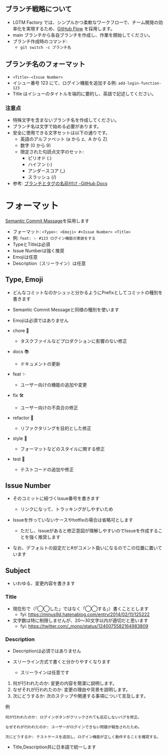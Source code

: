 ## ブランチ戦略について

- LGTM Factory では、シンプルかつ柔軟なワークフローで、チーム開発の効率化を実現するため、[GitHub Flow](https://docs.github.com/ja/get-started/using-github/github-flow) を採用します。
- main ブランチから各自ブランチを作成し、作業を開始してください。
- ブランチ作成時のコマンド:
  - `git switch -c ブランチ名`

## ブランチ名のフォーマット

- `<Title>-<Issue Number>`
- イシュー番号 123 にて、ログイン機能を追加する例: `add-login-function-123`
- Title はイシューのタイトルを端的に要約し、英語で記述してください。

### 注意点

- 特殊文字を含まないブランチ名を作成してください。
- ブランチ名は文字で始める必要があります。
- 安全に使用できる文字セットは以下の通りです。
  - 英語のアルファベット (a から z、A から Z)
  - 数字 (0 から 9)
  - 限定された句読点文字のセット:
    - ピリオド (.)
    - ハイフン (-)
    - アンダースコア (\_)
    - スラッシュ (/)
- 参考: [ブランチとタグの名前付け -GitHub Docs](https://docs.github.com/ja/get-started/using-git/dealing-with-special-characters-in-branch-and-tag-names#naming-branches-and-tags)


# フォーマット  
[Semantic Commit Massage](https://gist.github.com/joshbuchea/6f47e86d2510bce28f8e7f42ae84c716)を採用します

- フォーマット: `<Type>: <Emoji> #<Issue Number> <Title>`
- 例: `feat: ✨ #123 ログイン機能の実装をする`
- TypeとTitleは必須
- Issue Numberは強く推奨
- Emojiは任意
- Description（スリーライン）は任意  

## Type, Emoji

- どんなコミットなのかシュッと分かるようにPrefixとしてコミットの種別を書きます  
- Semantic Commit Messageと同様の種別を使います  
  
- Emojiは必須ではありません

- chore 🧹  
  - タスクファイルなどプロダクションに影響のない修正
- docs 📚  
  - ドキュメントの更新
- feat ✨  
  - ユーザー向けの機能の追加や変更
- fix 🛠️  
  - ユーザー向けの不具合の修正
- refactor 🔄  
  - リファクタリングを目的とした修正
- style 🎨   
  - フォーマットなどのスタイルに関する修正
- test 🧪  
  - テストコードの追加や修正

## Issue Number

- そのコミットに紐づくIssue番号を書きます  
  - リンクになって、トラッキングがしやすいため

- Issueを作っていないケースやhotfixの場合は省略可とします
  - ただし、Issueがあると修正意図が理解しやすいのでIssueを作成することを強く推奨します

- なお、デフォルトの設定だと#がコメント扱いになるのでこの位置に置いています

##  Subject

- いわゆる、変更内容を書きます
### Title
- 現在形で（「◯◯した」ではなく「◯◯する」）書くこととします
  - fyi: https://minus9d.hatenablog.com/entry/2014/02/11/125222
- 文字数は特に制限しませんが、20〜30文字以内が適切だと思います
  - fyi: https://twitter.com/_mono/status/1240075582164983809

### Description

- Descriptionは必須ではありません

- スリーライン方式で書くと分かりやすくなります
  - スリーラインは任意です

1.  何が行われたのか: 変更の内容を簡潔に説明します。
2.  なぜそれが行われたのか: 変更の理由や背景を説明します。
3.  次にどうするか: 次のステップや関連する事項について言及します。

例  
```
何が行われたのか: ログインボタンがクリックされても反応しないバグを修正。

なぜそれが行われたのか: ユーザーがログインできない問題が報告されたため。

次にどうするか: テストケースを追加し、ログイン機能が正しく動作することを確認する。
```

- Title,Description共に日本語で統一します
